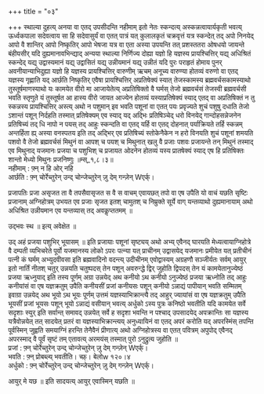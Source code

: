 +++
title = "०३"

+++
स्थाल्या दुहत्य् अनया वा एतद् उपसीदन्ति नहीमाम् इतो नेतः स्कन्दत्य् अस्कन्नत्वायार्यकृती भवत्य् ऊर्ध्वकपाला सदेवत्वाय सा हि सदेवासुर्यं वा एतत् पात्रं यत् कुलालकृतं चक्रवृत्तं यत्र स्कन्देत् तद् अपो निनयेद् आपो वै शान्तिर् आपो निष्कृतिर् आपो भेषजा यत्र वा एता अस्या उपयन्ति तत् प्रशस्ततरा ओषधयो जायन्ते बंहीयसीर् यदि दुह्यमानावभिन्द्याद् अन्यया स्थाल्या निर्णिज्य दोह्या यज्ञो हि यज्ञस्य प्रायश्चित्तिर् यद्य् अधिश्रितं स्कन्देद् यद्य् उद्वास्यमानं यद्य् उद्वासितं यद्य् उन्नीयमानं यद्य् उन्नीतं यदि पुरः पराहृतं होमाय पुनर् अवनीयान्याभिदुह्या यज्ञो हि यज्ञस्य प्रायश्चित्तिर् वारुणीम् ऋचम् अनूच्य वारुण्या होतव्यं वरुणो वा एतद् यज्ञस्य गृह्णाति यद् आर्छति निष्कृतिर् एवैषा प्रायश्चित्तिर् अप्रतिषेक्यं स्यात् तेजस्कामस्य ब्रह्मवर्चसकामस्याथो तुस्तूर्षमाणस्याथो यः कामयेत वीरो मा आजायेतेत्य् अप्रतिषिक्तो वै घर्मस् तेजो ब्रह्मवर्चसं तेजस्वी ब्रह्मवर्चसी भवति स्तृणुते यं तुस्तूर्षत आ हास्य वीरो जायत आज्येन होतव्यं यस्याप्रतिषेक्यं स्याद् एतद् वा अप्रतिषिक्तं न तु स्कन्नस्य प्रायश्चित्तिर् अस्त्य् अथो न पशुमान् इव भवति पशूनां वा एतत् पयः प्रवृज्यते शुचं पशुषु दधाति तेजो ऽशान्तं पशून् निर्दहति तस्मात् प्रतिषेक्यम् एव स्याद् यद् अद्भिः प्रतिषिञ्चेद् धरो विनयेद् गान्दोहसन्नेजनेन प्रतिषिच्यं तद् धि नापो न पयस् तद् आहुः स्कन्दति वा एतद् यर्हि वा एतद् दोहनात् पर्याक्रियते तर्हि स्कन्नम् अन्तर्हिता ह्य् अस्या वनस्पतय इति तद् अद्भिर् एव प्रतिषिच्यं स्तोकेनैकेन न हरो विनयति शुचं पशूनां शमयति पशवो वै तेजो ब्रह्मवर्चसं मिथुनं वा आपश् च पयश् च मिथुनात् खलु वै प्रजाः पशवः प्रजायन्ते तन् मिथुनं तस्माद् एव मिथुनाद् यजमानः प्रजया च पशुभिश् च प्रजायत ओदनेन होतव्यं यस्य प्रातषेक्यं स्याद् एष हि प्रतिषिक्तः शान्तो मेध्यो मिथुनः प्रजनिष्णुः ॥म्स्_१,८।३॥  
नहीमाम् : फ़्न् न हि ओर् नहि  
आर्छति : फ़्न् चोर्रेच्तुरेन् उन्द् चोन्जेच्तुरेन् ज़ु देम् गन्ज़ेन् Wएर्क्।  
    
प्रजापतिः प्रजा असृजत ता वै तपसैवासृजत स वै स वाचम् एवायछत् तपो वा एष उपैति यो वाचं यछति सृष्टिः प्रजानाम् अग्निहोत्रम् उभयत एव प्रजाः सृजत इतश् चामुतश् च निम्रुक्ते सूर्ये वाग् यन्तव्याथो दुह्यमानायाम् अथो अधिश्रित उन्नीयमान एव यन्तव्यास् तद् अवकॢप्ततमम् ॥  
    
उद्भवः स्थ ॥ इत्य् अवेक्षेत ॥  
    
उद् अहं प्रजया पशुभिर् भूयासम् ॥ इति प्रजायाः पशूनां सृष्ट्यय् अथो अभ्य् एवैनद् घारयति मेध्यत्वायाग्निहोत्रे वै दम्पती व्यभिचरेते पूर्वो यजमानस्य लोको ऽपरः पत्न्या यत् प्राचीनम् उद्वासयेद् यजमानः प्रमीयेत यत् प्रतीचीनं पत्नी कं घर्मम् अभ्युदवीवसा इति ब्रह्मवादिनो वदन्त्य् उदीचीनम् एवोद्वास्यम् अग्रहणौ सञ्जीर्यतः सर्वम् आयुर् इतो नार्तिं नीतश् चतुर् उन्नयति चतुष्पदस् तेन पशून् अवरुन्द्धे द्विर् जुहोति द्विपदस् तेन यं कामयेतानुज्येष्ठं प्रजया ऋध्नुयाद् इति तस्य पूर्णम् अग्रा उन्नयेद् अथ कनीयो ऽथ कनीयो ऽनुज्येष्ठं प्रजया ऋध्नोति तद् आहुः कनीयांसं वा एष यज्ञक्रतुम् उपैति कनीयसीं प्रजां कनीयसः पशून् कनीयो ऽन्नाद्यं पापीयान् भवति सम्मितम् इवाग्रा उन्नयेद् अथ भूयो ऽथ भूयः पूर्णम् उत्तमं यज्ञस्याभिक्रान्त्यै तद् आहुर् ज्यायांसं वा एष यज्ञक्रतुम् उपैति भूयसीं प्रजां भूयसः पशून् भूयो ऽन्नाद्यं वसीयान् भवत्य् अर्धुको ऽस्य पुत्रः कनिष्ठो भवतीति यदि कामयेत सर्वे सदृशाः स्युर् इति सर्वान्त् समावद् उन्नयेत् सर्वे ह सदृशा भवन्ति न पश्चाद् उपसादयेद् अपक्रान्तिः सा यज्ञस्य यत्रैवोन्नयेत् तत् सादयेत् प्रतरं वा यज्ञस्याभिक्रान्त्यय् अनुध्यायिनं वा एतद् अपरं करोति यद् अपरस्मिंस् तपन्ति पूर्वस्मिन् जुह्वति समयाग्निं हरन्ति तेनैवैनं प्रीणात्य् अथो अग्निहोत्रस्य वा एतत् पवित्रम् अपुपोद् एवैनद् अपरस्माद् वै पूर्वं सृष्टं तम् एतावत्य् अरमयंस् तस्मात् पुरो ऽनुद्रुत्य जुहोति ॥  
प्रजां : फ़्न् चोर्रेच्तुरेन् उन्द् चोन्जेच्तुरेन् ज़ु देम् गन्ज़ेन् Wएर्क्।  
भवति : फ़्न् प्रोबब्ल्य् भवतीति। च्फ़्। बेलोw १२०।४  
अर्धुको : फ़्न् चोर्रेच्तुरेन् उन्द् चोन्जेच्तुरेन् ज़ु देम् गन्ज़ेन् Wएर्क्।  
    
आयुर् मे यछ ॥ इति सादयत्य् आयुर् एवास्मिन् यछति ॥  
    
